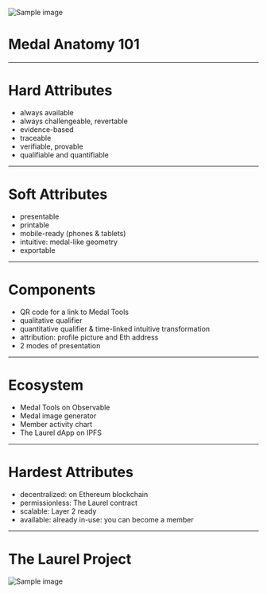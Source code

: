 
![Sample image](https://raw.githubusercontent.com/the-laurel/laurels/main/branding/images/larger_medal.svg)
# Medal Anatomy 101


---
# Hard Attributes

- always available
- always challengeable, revertable
- evidence-based
- traceable
- verifiable, provable
- qualifiable and quantifiable
---

# Soft Attributes

- presentable
- printable
- mobile-ready (phones & tablets)
- intuitive: medal-like geometry
- exportable
---

# Components

- QR code for a link to Medal Tools
- qualitative qualifier
- quantitative qualifier & time-linked intuitive transformation
- attribution: profile picture and Eth address
- 2 modes of presentation

---

# Ecosystem

- Medal Tools on Observable
- Medal image generator
- Member activity chart
- The Laurel dApp on IPFS
---

# Hardest Attributes

- decentralized: on Ethereum blockchain
- permissionless: The Laurel contract
- scalable: Layer 2 ready
- available: already in-use: you can become a member

---


# The Laurel Project

![Sample image](https://raw.githubusercontent.com/the-laurel/laurels/main/branding/images/TheLaurel512.svg)


<style>
@import url('https://fonts.googleapis.com/css2?family=Roboto+Condensed:wght@400&display=swap');
.slide { color:#116466; background: #2c3531;}
.slide h1{ color: #ffcb9a; font-family: 'Roboto Condensed', sans-serif; font-size:2.5em;}
.reveal p { color: #d1e8e2;font-family: 'Roboto Condensed', sans-serif;}
.reveal li{ color: #d1e8e2;font-family: 'Roboto Condensed', sans-serif;}
.reveal a { color: #89b08c;font-family: 'Roboto Condensed', sans-serif; }
.reveal .controls { color: #0a97b0; }
.reveal .progress { color: #1b6ca8; }
</style>

